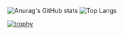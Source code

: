 ![Anurag's GitHub stats](https://github-readme-stats.vercel.app/api?username=JohnFromSpace&show_icons=true&theme=transparent)
![Top Langs](https://github-readme-stats.vercel.app/api/top-langs/?username=JohnFromSpace&layout=compact&theme=transparent)

[![trophy](https://github-profile-trophy.vercel.app/?username=JohnFromSpace&theme=nord)](https://github.com/ryo-ma/github-profile-trophy)
